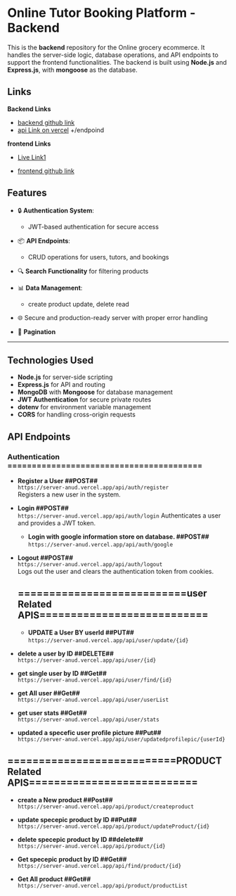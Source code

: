 
# Online Tutor Booking Platform - Backend

This is the **backend** repository for the Online grocery ecommerce. It handles the server-side logic, database operations, and API endpoints to support the frontend functionalities. The backend is built using **Node.js** and **Express.js**, with **mongoose** as the database.


## Links
**Backend Links**
- [backend github link]()
- [api Link on vercel]() +/endpoind 


**frontend Links**

- [Live Link1]()

- [frontend github link]()


## **Features**
- 🔒 **Authentication System**:
  - JWT-based authentication for secure access
- 📦 **API Endpoints**:
  - CRUD operations for users, tutors, and bookings
- 🔍 **Search Functionality** for filtering products

- 📊 **Data Management**:
  - create product update, delete read
- 🌐 Secure and production-ready server with proper error handling
- 🔄 **Pagination** 

---


## **Technologies Used**
- **Node.js** for server-side scripting
- **Express.js** for API and routing
- **MongoDB** with **Mongoose** for database management
- **JWT Authentication** for secure private routes
- **dotenv** for environment variable management
- **CORS** for handling cross-origin requests



## **API Endpoints**



### **Authentication** ======================================== ##
- **Register a User  ##POST##**  
  `https://server-anud.vercel.app/api/auth/register`  
  Registers a new user in the system.

- **Login  ##POST##**  
   `https://server-anud.vercel.app/api/auth/login`
  Authenticates a user and provides a JWT token.
  - **Login with google information store on database. ##POST##**  
   `https://server-anud.vercel.app/api/auth/google`
  

- **Logout ##POST##**  
  `https://server-anud.vercel.app/api/auth/logout`  
  Logs out the user and clears the authentication token from cookies.

  ## ===========================user Related APIS=========================== ##
  - **UPDATE a User BY userId ##PUT##**  
  `https://server-anud.vercel.app/api/user/update/{id}`  
 - **delete a user by ID ##DELETE##**  
  `https://server-anud.vercel.app/api/user/{id}`  

 - **get single user by ID ##Get##**  
  `https://server-anud.vercel.app/api/user/find/{id}`


 - **get All user  ##Get##**  
  `https://server-anud.vercel.app/api/user/userList`

 - **get user stats  ##Get##**  
  `https://server-anud.vercel.app/api/user/stats`

 - **updated a specefic user profile picture  ##Put##**  
  `https://server-anud.vercel.app/api/user/updatedprofilepic/{userId}`



  ## ===========================PRODUCT Related APIS=========================== ##


 - **create a New product   ##Post##**  
  `https://server-anud.vercel.app/api/product/createproduct`

- **update specepic  product  by ID ##Put##**  
  `https://server-anud.vercel.app/api/product/updateProduct/{id}`


- **delete specepic  product  by ID ##delete##**  
  `https://server-anud.vercel.app/api/product/{id}`

- **Get specepic  product  by ID ##Get##**  
  `https://server-anud.vercel.app/api/find/product/{id}`

- **Get All  product   ##Get##**  
  `https://server-anud.vercel.app/api/product/productList`


